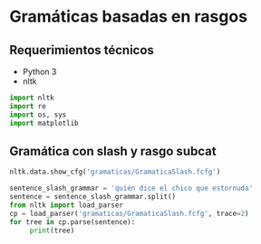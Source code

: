 # Gramáticas basadas en rasgos

## Requerimientos técnicos

- Python 3
- nltk


```python
import nltk 
import re 
import os, sys
import matplotlib 
```

## Gramática con slash y rasgo subcat


```python
nltk.data.show_cfg('gramaticas/GramaticaSlash.fcfg')
```


```python
sentence_slash_grammar = 'quién dice el chico que estornuda'
sentence = sentence_slash_grammar.split()
from nltk import load_parser
cp = load_parser('gramaticas/GramaticaSlash.fcfg', trace=2)
for tree in cp.parse(sentence):
     print(tree)
```


```python

```
